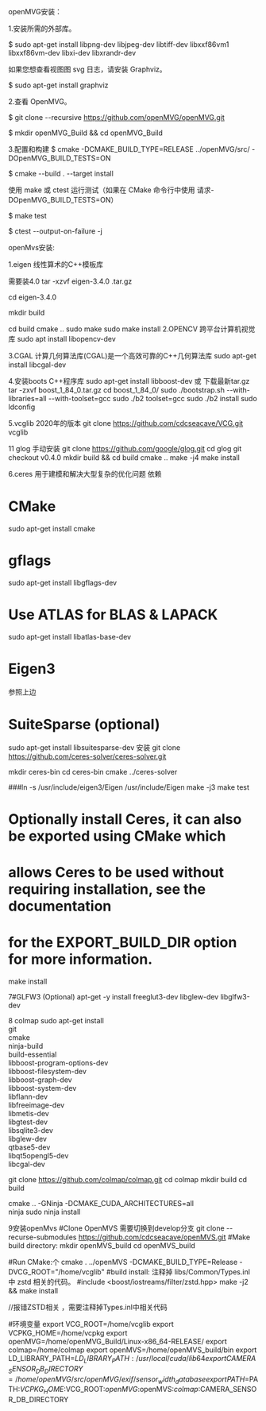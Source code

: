 
openMVG安装：

1.安装所需的外部库。

$ sudo apt-get install libpng-dev libjpeg-dev libtiff-dev libxxf86vm1 libxxf86vm-dev libxi-dev libxrandr-dev

如果您想查看视图图 svg 日志，请安装 Graphviz。

$ sudo apt-get install graphviz

2.查看 OpenMVG。

$ git clone --recursive https://github.com/openMVG/openMVG.git

$ mkdir openMVG_Build && cd openMVG_Build

3.配置和构建
$ cmake -DCMAKE_BUILD_TYPE=RELEASE ../openMVG/src/   -DOpenMVG_BUILD_TESTS=ON

$ cmake --build . --target install

使用 make 或 ctest 运行测试（如果在 CMake 命令行中使用 请求-DOpenMVG_BUILD_TESTS=ON）

$ make test

$ ctest --output-on-failure -j



openMvs安装:

1.eigen 线性算术的C++模板库

需要装4.0
tar -xzvf eigen-3.4.0 .tar.gz

cd eigen-3.4.0

mkdir build

cd build
cmake ..
sudo make
sudo make install
2.OPENCV 跨平台计算机视觉库
sudo apt install libopencv-dev

3.CGAL 计算几何算法库(CGAL)是一个高效可靠的C++几何算法库
sudo apt-get install libcgal-dev

4.安装boots C++程序库
sudo apt-get install libboost-dev
或
下载最新tar.gz
tar -zxvf boost_1_84_0.tar.gz 
cd boost_1_84_0/
sudo ./bootstrap.sh --with-libraries=all --with-toolset=gcc
sudo ./b2 toolset=gcc
sudo ./b2 install
sudo ldconfig    


5.vcglib 2020年的版本
git clone https://github.com/cdcseacave/VCG.git vcglib

11 glog 手动安装
git clone https://github.com/google/glog.git
cd glog
git checkout v0.4.0
mkdir build && cd build
cmake ..
make -j4
make install


6.ceres 用于建模和解决大型复杂的优化问题
依赖
# CMake
sudo apt-get install cmake
# gflags
sudo apt-get install libgflags-dev
# Use ATLAS for BLAS & LAPACK
sudo apt-get install libatlas-base-dev
# Eigen3
参照上边
# SuiteSparse (optional)
sudo apt-get install libsuitesparse-dev
安装
git clone https://github.com/ceres-solver/ceres-solver.git

mkdir ceres-bin
cd ceres-bin
cmake ../ceres-solver

 ###ln -s /usr/include/eigen3/Eigen /usr/include/Eigen
make -j3
make test
# Optionally install Ceres, it can also be exported using CMake which
# allows Ceres to be used without requiring installation, see the documentation
# for the EXPORT_BUILD_DIR option for more information.
make install





7#GLFW3 (Optional)
apt-get -y install freeglut3-dev libglew-dev libglfw3-dev


8 colmap
sudo apt-get install \
    git \
    cmake \
    ninja-build \
    build-essential \
    libboost-program-options-dev \
    libboost-filesystem-dev \
    libboost-graph-dev \
    libboost-system-dev \
    libflann-dev \
    libfreeimage-dev \
    libmetis-dev \
    libgtest-dev \
    libsqlite3-dev \
    libglew-dev \
    qtbase5-dev \
    libqt5opengl5-dev \
    libcgal-dev 


git clone https://github.com/colmap/colmap.git
cd colmap
mkdir build
cd build

cmake .. -GNinja -DCMAKE_CUDA_ARCHITECTURES=all                                                                                                                                                      
ninja
sudo ninja install

9安装openMvs
#Clone OpenMVS 需要切换到develop分支
git clone --recurse-submodules https://github.com/cdcseacave/openMVS.git
#Make build directory:
mkdir openMVS_build
cd openMVS_build

#Run CMake:个
cmake . ../openMVS -DCMAKE_BUILD_TYPE=Release -DVCG_ROOT="/home/vcglib"
#build install:
注释掉 libs/Common/Types.inl 中 zstd 相关的代码。
#include <boost/iostreams/filter/zstd.hpp>
make -j2 && make install

//报错ZSTD相关 ，需要注释掉Types.inl中相关代码

#环境变量
export VCG_ROOT=/home/vcglib
export VCPKG_HOME=/home/vcpkg
export openMVG=/home/openMVG_Build/Linux-x86_64-RELEASE/
export colmap=/home/colmap
export openMVS=/home/openMVS_build/bin
export LD_LIBRARY_PATH=$LD_LIBRARY_PATH:/usr/local/cuda/lib64
export CAMERA_SENSOR_DB_DIRECTORY=/home/openMVG/src/openMVG/exif/sensor_width_database
export PATH=$PATH:$VCPKG_HOME:$VCG_ROOT:$openMVG:$openMVS:$colmap:$CAMERA_SENSOR_DB_DIRECTORY
